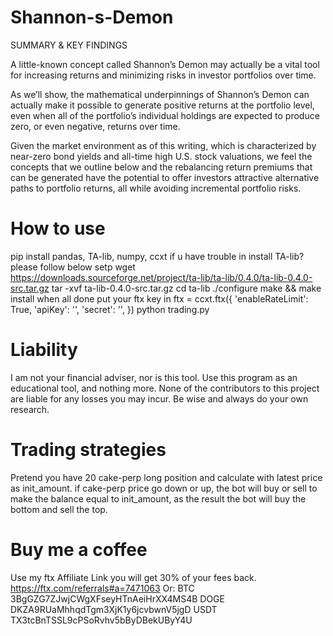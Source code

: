 # Shannon-s-Demon
SUMMARY & KEY FINDINGS

A little-known concept called Shannon’s Demon may actually be a vital tool for increasing returns and minimizing risks in investor portfolios over time.

As we’ll show, the mathematical underpinnings of Shannon’s Demon can actually make it possible to generate positive returns at the portfolio level, even when all of the portfolio’s individual holdings are expected to produce zero, or even negative, returns over time.

Given the market environment as of this writing, which is characterized by near-zero bond yields and all-time high U.S. stock valuations, we feel the concepts that we outline below and the rebalancing return premiums that can be generated have the potential to offer investors attractive alternative paths to portfolio returns, all while avoiding incremental portfolio risks.

# How to use
pip install pandas, TA-lib, numpy, ccxt
if u have trouble in install TA-lib? please follow below setp
wget https://downloads.sourceforge.net/project/ta-lib/ta-lib/0.4.0/ta-lib-0.4.0-src.tar.gz
tar -xvf ta-lib-0.4.0-src.tar.gz
cd ta-lib
./configure 
make && make install 
when all done
put your ftx key in
ftx = ccxt.ftx({
    'enableRateLimit': True,
    'apiKey': '',
    'secret': '',
})
python trading.py

# Liability
I am not your financial adviser, nor is this tool. Use this program as an educational tool, and nothing more. None of the contributors to this project are liable for any losses you may incur. Be wise and always do your own research.

# Trading strategies
Pretend you have 20 cake-perp long position and calculate with latest price as init_amount.
if cake-perp price go down or up, the bot will buy or sell to make the balance equal to init_amount,
as the result the bot will buy the bottom and sell the top.

# Buy me a coffee
Use my ftx Affiliate Link you will get 30% of your fees back.
https://ftx.com/referrals#a=7471063
Or:
BTC
3BgGZG7ZJwjCWgXFseyHTnAeiHrXX4MS4B
DOGE
DKZA9RUaMhhqdTgm3XjK1y6jcvbwnV5jgD
USDT
TX3tcBnTSSL9cPSoRvhv5bByDBekUByY4U
